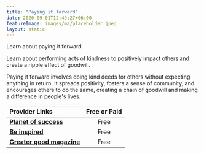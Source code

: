 ```yaml
---
title: "Paying it forward"
date: 2020-09-01T12:49:27+06:00
featureImage: images/ma/placeholder.jpeg
layout: static
---
```


Learn about paying it forward

Learn about performing acts of kindness to positively impact others and create a ripple effect of goodwill.

Paying it forward involves doing kind deeds for others without expecting anything in return. It spreads positivity, fosters a sense of community, and encourages others to do the same, creating a chain of goodwill and making a difference in people's lives.

| Provider Links      | Free or Paid  |  
| :-----------          | :--------------:      |  
| [**Planet of success**](http://www.planetofsuccess.com/blog/2016/ideas-to-pay-it-forward/) | Free | 
| [**Be inspired**](https://beinspired.global/paying-it-forward-its-benefits-and-importance/) | Free  | 
| [**Greater good magazine**](https://greatergood.berkeley.edu/article/item/pay_it_forward) | Free  | 
  

<br/><br/>






